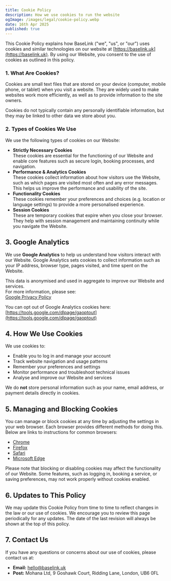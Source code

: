 ```yaml
---
title: Cookie Policy
description: How we use cookies to run the website
ogImage: /images/legal/cookie-policy.webp
date: 16th Apr 2025
published: true
---
```


This Cookie Policy explains how BaseLink ("we", "us", or "our") uses cookies and similar technologies on our website at [https://baselink.uk](https://baselink.uk). By using our Website, you consent to the use of cookies as outlined in this policy.

### 1. What Are Cookies?
Cookies are small text files that are stored on your device (computer, mobile phone, or tablet) when you visit a website. They are widely used to make websites work more efficiently, as well as to provide information to the site owners.

Cookies do not typically contain any personally identifiable information, but they may be linked to other data we store about you.

### 2. Types of Cookies We Use
We use the following types of cookies on our Website:
- **Strictly Necessary Cookies**  
  These cookies are essential for the functioning of our Website and enable core features such as secure login, booking processes, and navigation.
- **Performance & Analytics Cookies**  
  These cookies collect information about how visitors use the Website, such as which pages are visited most often and any error messages. This helps us improve the performance and usability of the site.
- **Functionality Cookies**  
  These cookies remember your preferences and choices (e.g. location or language settings) to provide a more personalised experience.
- **Session Cookies**  
  These are temporary cookies that expire when you close your browser. They help with session management and maintaining continuity while you navigate the Website.

## 3. Google Analytics
We use **Google Analytics** to help us understand how visitors interact with our Website. Google Analytics sets cookies to collect information such as your IP address, browser type, pages visited, and time spent on the Website.

This data is anonymised and used in aggregate to improve our Website and services.  
For more information, please see:  
[Google Privacy Policy](https://policies.google.com/privacy)

You can opt out of Google Analytics cookies here:  
[https://tools.google.com/dlpage/gaoptout](https://tools.google.com/dlpage/gaoptout)

## 4. How We Use Cookies
We use cookies to:
- Enable you to log in and manage your account
- Track website navigation and usage patterns
- Remember your preferences and settings
- Monitor performance and troubleshoot technical issues
- Analyse and improve our Website and services

We do **not** store personal information such as your name, email address, or payment details directly in cookies.

## 5. Managing and Blocking Cookies
You can manage or block cookies at any time by adjusting the settings in your web browser. Each browser provides different methods for doing this. Below are links to instructions for common browsers:

- [Chrome](https://support.google.com/chrome/answer/95647)
- [Firefox](https://support.mozilla.org/en-US/kb/enable-and-disable-cookies-website-preferences)
- [Safari](https://support.apple.com/en-gb/guide/safari/sfri11471/mac)
- [Microsoft Edge](https://support.microsoft.com/en-us/help/4027947)

Please note that blocking or disabling cookies may affect the functionality of our Website. Some features, such as logging in, booking a service, or saving preferences, may not work properly without cookies enabled.

## 6. Updates to This Policy
We may update this Cookie Policy from time to time to reflect changes in the law or our use of cookies. We encourage you to review this page periodically for any updates. The date of the last revision will always be shown at the top of this policy.

## 7. Contact Us
If you have any questions or concerns about our use of cookies, please contact us at:
- **Email:** hello@baselink.uk  
- **Post:** Mohana Ltd, 9 Goshawk Court, Ridding Lane, London, UB6 0FL  

